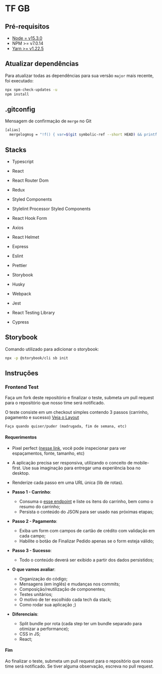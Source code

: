 # TF GB

## Pré-requisitos

- [Node = v15.3.0](https://nodejs.org/en/)
- NPM >= v7.0.14
- [Yarn >= v1.22.5](https://yarnpkg.com/en/docs/install#linux-tab)

## Atualizar dependências

Para atualizar todas as dependências para sua versão `major` mais recente, foi executado:

```bash
npx npm-check-updates -u
npm install
```

## .gitconfig

Mensagem de confirmação de `merge` no Git

```bash
[alias]
  mergelogmsg = "!f() { var=$(git symbolic-ref --short HEAD) && printf 'Merge branch %s into %s\n\n::SUMMARY::\nBranch %s commits:\n' $1 $var $1 > temp_merge_msg && git log --format=format:'%s' $var..$1 >> temp_merge_msg && printf '\n\nBranch %s commits:\n' $var >> temp_merge_msg && git log --format=format:'%s' $1..$var >> temp_merge_msg && printf '\n\n* * * * * * * * * * * * * * * * * * * * * * * * *\n::DETAILS::\n' >> temp_merge_msg && git log --left-right $var...$1 >> temp_merge_msg && git merge --no-ff --no-commit $1 && git commit -eF temp_merge_msg; rm -f temp_merge_msg;}; f"
```

## Stacks

- Typescript

- React
- React Router Dom
- Redux
- Styled Components
- Stylelint Processor Styled Components
- React Hook Form
- Axios
- React Helmet

- Express

- Eslint
- Prettier

- Storybook

- Husky
- Webpack

- Jest
- React Testing Library
- Cypress

## Storybook

Comando utilizado para adicionar o storybook:

```bash
npx -p @storybook/cli sb init
```

## Instruções

### Frontend Test

Faça um fork deste repositório e finalizar o teste, submeta um pull request para o repositório que nosso time será notificado.

O teste consiste em um checkout simples contendo 3 passos (carrinho, pagamento e sucesso) [Veja o Layout](https://projects.invisionapp.com/prototype/font-test-cji0j0khf005c1t0132358e8k)

`Faça quando quiser/puder (madrugada, fim de semana, etc)`

#### Requerimentos

- Pixel perfect ([nesse link](https://projects.invisionapp.com/prototype/font-test-cji0j0khf005c1t0132358e8k), você pode inspecionar para ver espaçamentos, fonte, tamanho, etc)
- A aplicação precisa ser responsiva, utilizando o conceito de mobile-first. Use sua imaginação para entregar uma experiência boa no desktop.
- Renderize cada passo em uma URL única (lib de rotas).

- **Passo 1 - Carrinho**:
  - Consuma o [esse endpoint](http://www.mocky.io/v2/5b15c4923100004a006f3c07) e liste os itens do carrinho, bem como o resumo do carrinho;
  - Persista o conteúdo do JSON para ser usado nas próximas etapas;

- **Passo 2 - Pagamento**:
  - Exiba um form com campos de cartão de crédito com validação em cada campo;
  - Habilite o botão de Finalizar Pedido apenas se o form esteja válido;

- **Passo 3 - Sucesso**:
  - Todo o conteúdo deverá ser exibido a partir dos dados persistidos;
  
- **O que vamos avaliar**:
  - Organização do código;
  - Mensagens (em inglês) e mudanças nos commits;
  - Composição/reutilização de componentes;
  - Testes unitários;
  - O motivo de ter escolhido cada tech da stack;
  - Como rodar sua aplicação ;)

- **Diferenciais**:
  - Split bundle por rota (cada step ter um bundle separado para otimizar a performance);
  - CSS in JS;
  - React;

#### Fim

Ao finalizar o teste, submeta um pull request para o repositório que nosso time será notificado. Se tiver alguma observação, escreva no pull request.
